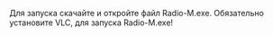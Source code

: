 Для запуска скачайте и откройте файл Radio-M.exe. Обязательно установите VLC, для запуска Radio-M.exe!
